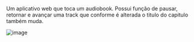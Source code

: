Um aplicativo web que toca um audiobook. 
Possui função de pausar, retornar e avançar uma track que conforme é alterada o titulo do capitulo também muda.

![image](https://github.com/Schambin/audioBookApp/assets/118319638/5bc88466-93cc-47c3-a982-e938285ebbd6)
